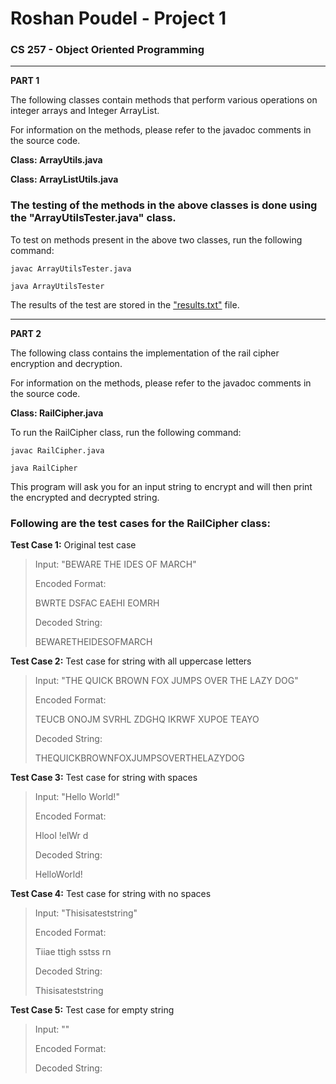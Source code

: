 # Roshan Poudel - Project 1
### CS 257 - Object Oriented Programming

---
**PART 1**

The following classes contain methods that perform various operations on integer arrays and Integer ArrayList.

For information on the methods, please refer to the javadoc comments in the source code.

**Class: ArrayUtils.java**

**Class: ArrayListUtils.java**

### The testing of the methods in the above classes is done using the "ArrayUtilsTester.java" class.

To test on methods present in the above two classes, run the following command:

`javac ArrayUtilsTester.java`

`java ArrayUtilsTester `

The results of the test are stored in the ["results.txt"](results.txt) file.

---

**PART 2**

The following class contains the implementation of the rail cipher encryption and decryption.

For information on the methods, please refer to the javadoc comments in the source code.

**Class: RailCipher.java**

To run the RailCipher class, run the following command:

`javac RailCipher.java`

`java RailCipher`

This program will ask you for an input string to encrypt and will then print the encrypted and decrypted string.

### Following are the test cases for the RailCipher class:

**Test Case 1:** Original test case
> Input: "BEWARE THE IDES OF MARCH"
> 
> Encoded Format:
> 
> BWRTE DSFAC EAEHI EOMRH 
> 
> Decoded String:
> 
> BEWARETHEIDESOFMARCH

**Test Case 2:** Test case for string with all uppercase letters
> Input: "THE QUICK BROWN FOX JUMPS OVER THE LAZY DOG"
> 
> Encoded Format:
> 
> TEUCB ONOJM SVRHL ZDGHQ IKRWF XUPOE TEAYO
> 
> Decoded String:
> 
> THEQUICKBROWNFOXJUMPSOVERTHELAZYDOG

**Test Case 3:** Test case for string with spaces
> Input: "Hello World!"
> 
> Encoded Format:
> 
> Hlool !elWr d
> 
> Decoded String:
> 
> HelloWorld!

**Test Case 4:** Test case for string with no spaces
> Input: "Thisisateststring"
> 
> Encoded Format:
> 
> Tiiae ttigh sstss rn 
> 
> Decoded String:
> 
> Thisisateststring

**Test Case 5:** Test case for empty string
> Input: ""
> 
> Encoded Format:
> 
> 
> Decoded String:











